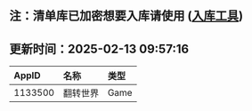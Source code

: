 ## 注：清单库已加密想要入库请使用 ([入库工具](https://github.com/BlankTMing/ManifestAutoUpdate/releases))

## 更新时间：2025-02-13 09:57:16
| AppID | 名称 | 类型  |
| :-------------------- | :----------------------------- | :----------- |
| 1133500 | 翻转世界| Game |
